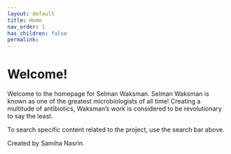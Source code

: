 ```yaml
---
layout: default
title: Home
nav_order: 1
has_children: false
permalink: 
---
```


# Welcome!

Welcome to the homepage for Selman Waksman. Selman Waksman is known as one of the greatest microbiologists of all time! Creating a multitude of antibiotics, Waksman’s work is considered to be revolutionary to say the least. 

To search specific content related to the project, use the search bar above.

Created by Samiha Nasrin.
